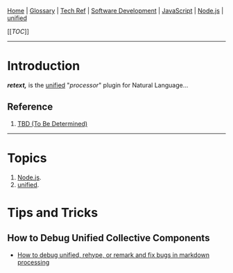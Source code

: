 [Home](/Slalom-LLC/Slalom-Consulting) | [Glossary](/Glossary) | [Tech Ref](/Tech-Ref) | [Software Development](/Tech-Ref/Software-Development) | [JavaScript](/Tech-Ref/Software-Development/JavaScript) | [Node.js](/Tech-Ref/Software-Development/JavaScript/Node.js) | [unified](/Tech-Ref/Software-Development/JavaScript/Node.js/unified)

[[_TOC_]]

---
# Introduction
***retext,*** is the [unified](/Tech-Ref/Software-Development/JavaScript/Node.js/unified) "_processor_" plugin for Natural Language...

## Reference
1. [TBD (To Be Determined)](/Glossary/TBD-\(To-Be-Determined\))

---
# Topics
1. [Node.js](/Tech-Ref/Software-Development/JavaScript/Node.js).
1. [unified](/Tech-Ref/Software-Development/JavaScript/Node.js/unified).

# Tips and Tricks

## How to Debug Unified Collective Components
- [How to debug unified, rehype, or remark and fix bugs in markdown processing](https://swizec.com/blog/how-to-debug-unified-rehype-or-remark-and-fix-bugs-in-markdown-processing-2/)